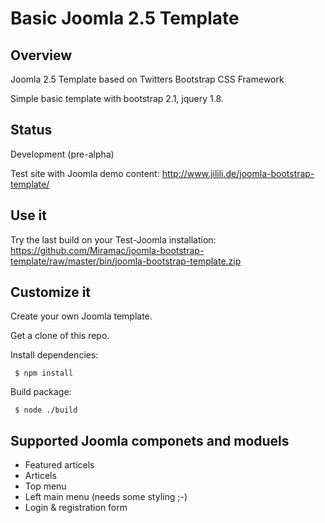 Basic Joomla 2.5 Template
==================================================

Overview
--------------------------------------
Joomla 2.5 Template based on Twitters Bootstrap CSS Framework

Simple basic template with bootstrap 2.1, jquery 1.8. 

## Status

Development (pre-alpha)

Test site with Joomla demo content: http://www.jilili.de/joomla-bootstrap-template/

## Use it

 Try the last build on your Test-Joomla installation: https://github.com/Miramac/joomla-bootstrap-template/raw/master/bin/joomla-bootstrap-template.zip

## Customize it
Create your own Joomla template. 

Get a clone of this repo.

Install dependencies:	

	 $ npm install 
	
Build package:	
	
	 $ node ./build


Supported Joomla componets and moduels
--------------------------------------
 * Featured articels
 * Articels
 * Top menu 
 * Left main menu (needs some styling ;-)
 * Login & registration form
 
 
 

